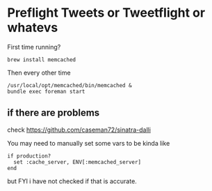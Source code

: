 # Preflight Tweets or Tweetflight or whatevs

First time running?

    brew install memcached

Then every other time

    /usr/local/opt/memcached/bin/memcached &
    bundle exec foreman start

## if there are problems

check https://github.com/caseman72/sinatra-dalli

You may need to manually set some vars to be kinda like

    if production?
      set :cache_server, ENV[:memcached_server]
    end

but FYI i have not checked if that is accurate.
